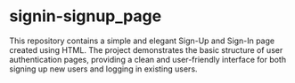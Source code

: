 # signin-signup_page
This repository contains a simple and elegant Sign-Up and Sign-In page created using HTML. The project demonstrates the basic structure of user authentication pages, providing a clean and user-friendly interface for both signing up new users and logging in existing users.
